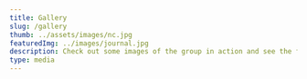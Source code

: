 ```yaml
---
title: Gallery
slug: /gallery
thumb: ../assets/images/nc.jpg
featuredImg: ../images/journal.jpg
description: Check out some images of the group in action and see the flyers they used to get you to join in on the fun
type: media
---
```

